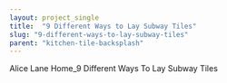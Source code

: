 ```yaml
---
layout: project_single
title:  "9 Different Ways to Lay Subway Tiles"
slug: "9-different-ways-to-lay-subway-tiles"
parent: "kitchen-tile-backsplash"
---
```

Alice Lane Home_9 Different Ways To Lay Subway Tiles
